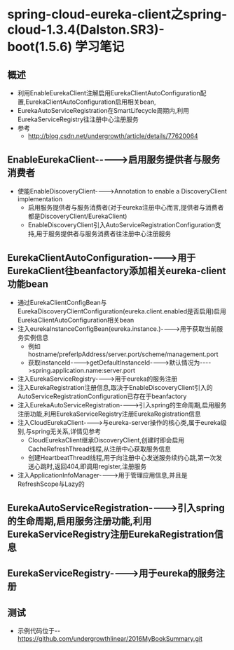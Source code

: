 # spring-cloud-eureka-client之spring-cloud-1.3.4(Dalston.SR3)-boot(1.5.6) 学习笔记
## 概述
- 利用EnableEurekaClient注解启用EurekaClientAutoConfiguration配置,EurekaClientAutoConfiguration启用相关bean,
- EurekaAutoServiceRegistration在SmartLifecycle周期内,利用EurekaServiceRegistry往注册中心注册服务
- 参考
    - http://blog.csdn.net/undergrowth/article/details/77620064
## EnableEurekaClient----->启用服务提供者与服务消费者
- 使能EnableDiscoveryClient---->Annotation to enable a DiscoveryClient implementation
  - 启用服务提供者与服务消费者(对于eureka注册中心而言,提供者与消费者都是DiscoveryClient/EurekaClient)
  - EnableDiscoveryClient引入AutoServiceRegistrationConfiguration支持,用于服务提供者与服务消费者往注册中心注册服务
## EurekaClientAutoConfiguration---->用于EurekaClient往beanfactory添加相关eureka-client功能bean
- 通过EurekaClientConfigBean与EurekaDiscoveryClientConfiguration(eureka.client.enabled是否启用)启用EurekaClientAutoConfiguration相关bean
- 注入eurekaInstanceConfigBean(eureka.instance.)---->用于获取当前服务实例信息
  - 例如hostname/preferIpAddress/server.port/scheme/management.port
  - 获取instanceId---->getDefaultInstanceId---->默认情况为---->spring.application.name:server.port
- 注入EurekaServiceRegistry---->用于eureka的服务注册
- 注入EurekaRegistration注册信息,取决于EnableDiscoveryClient引入的AutoServiceRegistrationConfiguration已存在于beanfactory
- 注入EurekaAutoServiceRegistration---->引入spring的生命周期,启用服务注册功能,利用EurekaServiceRegistry注册EurekaRegistration信息
- 注入CloudEurekaClient---->与eureka-server操作的核心类,属于eureka级别,与spring无关系,详情见参考
  - CloudEurekaClient继承DiscoveryClient,创建时即会启用CacheRefreshThread线程,从注册中心获取服务信息
  - 创建HeartbeatThread线程,用于向注册中心发送服务续约心跳,第一次发送心跳时,返回404,即调用register,注册服务
- 注入ApplicationInfoManager---->用于管理应用信息,并且是RefreshScope与Lazy的
## EurekaAutoServiceRegistration---->引入spring的生命周期,启用服务注册功能,利用EurekaServiceRegistry注册EurekaRegistration信息
## EurekaServiceRegistry---->用于eureka的服务注册
## 测试
- 示例代码位于-- https://github.com/undergrowthlinear/2016MyBookSummary.git